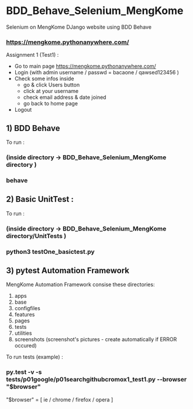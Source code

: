 # BDD_Behave_Selenium_MengKome
Selenium on MengKome DJango website using BDD Behave

### https://mengkome.pythonanywhere.com/ 

Assignment 1 (Test1) :

- Go to main page https://mengkome.pythonanywhere.com/
- Login (with admin username / passwd = bacaone / qawsed123456 )
- Check some infos inside 
  - go & click Users button
  - click at your username
  - check email address & date joined
  - go back to home page
- Logout

## 1) BDD Behave

To run :

### (inside directory -> BDD_Behave_Selenium_MengKome directory )
### behave

## 2) Basic UnitTest :

To run :

### (inside directory -> BDD_Behave_Selenium_MengKome directory/UnitTests )
### python3 testOne_basictest.py

## 3) pytest Automation Framework

MengKome Automation Framework consise these directories:

1) apps
2) base
3) configfiles
4) features
5) pages
6) tests
7) utilities
8) screenshots (screenshot's pictures - create automatically if ERROR occured)

To run tests (example) :

### py.test -v -s tests/p01google/p01searchgithubcromox1_test1.py --browser "$browser"

"$browser" = [ ie / chrome / firefox / opera ]

